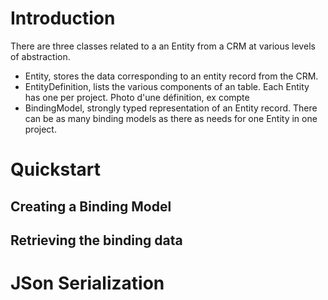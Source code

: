 # Introduction
There are three classes related to a an Entity from a CRM at various levels of abstraction.
  - Entity, stores the data corresponding to an entity record from the CRM.
  - EntityDefinition, lists the various components of an table. Each Entity has one per project.
  Photo d'une définition, ex compte
  - BindingModel, strongly typed representation of an Entity record. There can be as many binding models as there as needs for one Entity in one project.

# Quickstart

## Creating a Binding Model

## Retrieving the binding data



# JSon Serialization
